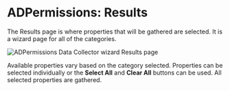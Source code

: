 # ADPermissions: Results

The Results page is where properties that will be gathered are selected. It is a wizard page for all of the categories.

![ADPermissions Data Collector wizard Results page](/img/product_docs/accessanalyzer/accessanalyzer/enterpriseauditor/admin/datacollector/adinventory/results.png)

Available properties vary based on the category selected. Properties can be selected individually or the __Select All__ and __Clear All__ buttons can be used. All selected properties are gathered.

